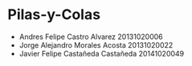 # Pilas-y-Colas

* Andres Felipe Castro Alvarez     20131020006
* Jorge Alejandro Morales Acosta   20131020022
* Javier Felipe Castañeda Castañeda 20141020049

